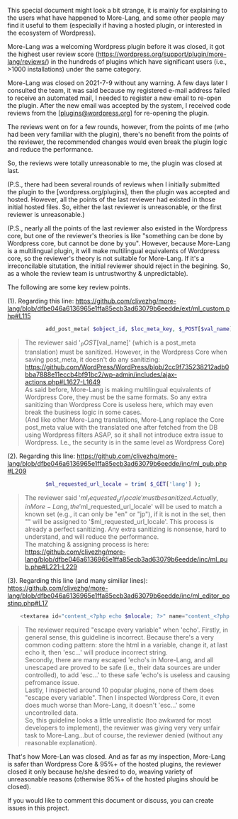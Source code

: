 This special document might look a bit strange, it is mainly for explaining to the users what have happened to More-Lang, and some other people may find it useful to them (especially if having a hosted plugin, or interested in the ecosystem of Wordpress).

More-Lang was a welcoming Wordpress plugin before it was closed, it got the highest user review score (https://wordpress.org/support/plugin/more-lang/reviews/) in the hundreds of plugins which have significant users (i.e., >1000 installations) under the same category.

More-Lang was closed on 2021-7-9 without any warning. A few days later I consulted the team, it was said because my registered e-mail address failed to receive an automated mail, I needed to register a new email to re-open the plugin. After the new email was accepted by the system, I received code reviews from the [plugins@wordpress.org] for re-opening the plugin.

The reviews went on for a few rounds, however, from the points of me (who had been very familiar with the plugin), there's no benefit from the points of the reviewer, the recommended changes would even break the plugin logic and reduce the performance.

So, the reviews were totally unreasonable to me, the plugin was closed at last.

(P.S., there had been several rounds of reviews when I initially submitted the plugin to the [wordpress.org/plugins], then the plugin was accepted and hosted. However, all the points of the last reviewer had existed in those initial hosted files. So, either the last reviewer is unreasonable, or the first reviewer is unreasonable.)

(P.S., nearly all the points of the last reviewer also existed in the Wordpress core, but one of the reviewer's theories is like "something can be done by Wordpress core, but cannot be done by you". However, because More-Lang is a multilingual plugin, it will make multilingual equivalents of Wordpress core, so the reviewer's theory is not suitable for More-Lang. If it's a irreconcilable situtation, the initial reviewer should reject in the begining. So, as a whole the review team is untrustworthy & unpredictable).

The following are some key review points.

(1). Regarding this line: https://github.com/clivezhg/more-lang/blob/dfbe046a6136965e1ffa85ecb3ad63079b6eedde/ext/ml_custom.php#L115
```php
			add_post_meta( $object_id, $loc_meta_key, $_POST[$val_name] );
```
> The reviewer said '$_POST[$val_name]' (which is a post_meta translation) must be sanitized.
However, in the Wordpress Core when saving post_meta, it doesn't do any sanitizing: https://github.com/WordPress/WordPress/blob/2cc9f735238212adb0bba7888e11eccb4bf91bc2/wp-admin/includes/ajax-actions.php#L1627-L1649
<br>As said before, More-Lang is making multilingual equivalents of Wordpress Core, they must be the same formats. So any extra sanitizing than Wordpress Core is useless here, which may even break the business logic in some cases.
<br>(And like other More-Lang translations, More-Lang replace the Core post_meta value with the translated one after fetched from the DB using Wordpress filters ASAP, so it shall not introduce extra issue to Wordpress. I.e., the security is in the same level as Wordpress Core)


(2). Regarding this line: https://github.com/clivezhg/more-lang/blob/dfbe046a6136965e1ffa85ecb3ad63079b6eedde/inc/ml_pub.php#L209
```php
			$ml_requested_url_locale = trim( $_GET['lang'] );
```
> The reviewer said '$ml_requested_url_locale' must be sanitized.
Actually, in More-Lang, the '$ml_requested_url_locale' will be used to match a known set (e.g., it can only be "en" or "jp"), if it is not in the set, then "" will be assigned to '$ml_requested_url_locale'. This process is already a perfect sanitizing. Any extra sanitizing is nonsense, hard to understand, and will reduce the performance.
<br>The matching & assigning process is here: https://github.com/clivezhg/more-lang/blob/dfbe046a6136965e1ffa85ecb3ad63079b6eedde/inc/ml_pub.php#L221-L229


(3). Regarding this line (and many similiar lines): https://github.com/clivezhg/more-lang/blob/dfbe046a6136965e1ffa85ecb3ad63079b6eedde/inc/ml_editor_postinp.php#L17
```php
	<textarea id="content_<?php echo $mlocale; ?>" name="content_<?php echo $mlocale; ?>" class="ml-local-ta" style="display:none;"><?php
```
> The reviewer required "escape every variable" when 'echo'.
Firstly, in general sense, this guideline is incorrect. Because there's a very common coding pattern: store the html in a variable, change it, at last echo it, then 'esc...' will produce incorrect string.
<br>Secondly, there are many escaped 'echo's in More-Lang, and all unescaped are proved to be safe (i.e., their data sources are under controlled), to add 'esc...' to these safe 'echo's is useless and causing pefromance issue.
<br>Lastly, I inspected around 10 popular plugins, none of them does "escape every variable". Then I inspected Wordpress Core, it even does much worse than More-Lang, it doesn't 'esc...' some uncontrolled data.
<br>So, this guideline looks a little unrealistic (too awkward for most developers to implement), the reviewer was giving very very unfair task to More-Lang...but of course, the reviewer denied (without any reasonable explanation).

That's how More-Lan was closed. And as far as my inspection, More-Lang is safer than Wordpress Core & 95%+ of the hosted plugins, the reviewer closed it only because he/she desired to do, weaving variety of unreasonable reasons (otherwise 95%+ of the hosted plugins should be closed).

If you would like to comment this document or discuss, you can create issues in this project.
